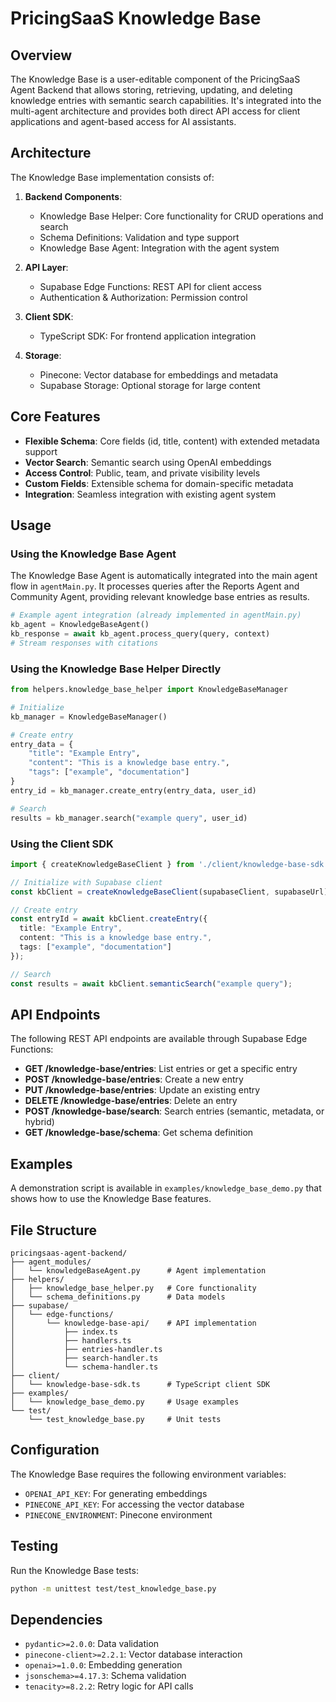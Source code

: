 # PricingSaaS Knowledge Base

## Overview

The Knowledge Base is a user-editable component of the PricingSaaS Agent Backend that allows storing, retrieving, updating, and deleting knowledge entries with semantic search capabilities. It's integrated into the multi-agent architecture and provides both direct API access for client applications and agent-based access for AI assistants.

## Architecture

The Knowledge Base implementation consists of:

1. **Backend Components**:
   - Knowledge Base Helper: Core functionality for CRUD operations and search
   - Schema Definitions: Validation and type support
   - Knowledge Base Agent: Integration with the agent system

2. **API Layer**:
   - Supabase Edge Functions: REST API for client access
   - Authentication & Authorization: Permission control

3. **Client SDK**:
   - TypeScript SDK: For frontend application integration

4. **Storage**:
   - Pinecone: Vector database for embeddings and metadata
   - Supabase Storage: Optional storage for large content

## Core Features

- **Flexible Schema**: Core fields (id, title, content) with extended metadata support
- **Vector Search**: Semantic search using OpenAI embeddings
- **Access Control**: Public, team, and private visibility levels
- **Custom Fields**: Extensible schema for domain-specific metadata
- **Integration**: Seamless integration with existing agent system

## Usage

### Using the Knowledge Base Agent

The Knowledge Base Agent is automatically integrated into the main agent flow in `agentMain.py`. It processes queries after the Reports Agent and Community Agent, providing relevant knowledge base entries as results.

```python
# Example agent integration (already implemented in agentMain.py)
kb_agent = KnowledgeBaseAgent()
kb_response = await kb_agent.process_query(query, context)
# Stream responses with citations
```

### Using the Knowledge Base Helper Directly

```python
from helpers.knowledge_base_helper import KnowledgeBaseManager

# Initialize
kb_manager = KnowledgeBaseManager()

# Create entry
entry_data = {
    "title": "Example Entry",
    "content": "This is a knowledge base entry.",
    "tags": ["example", "documentation"]
}
entry_id = kb_manager.create_entry(entry_data, user_id)

# Search
results = kb_manager.search("example query", user_id)
```

### Using the Client SDK

```typescript
import { createKnowledgeBaseClient } from './client/knowledge-base-sdk';

// Initialize with Supabase client
const kbClient = createKnowledgeBaseClient(supabaseClient, supabaseUrl);

// Create entry
const entryId = await kbClient.createEntry({
  title: "Example Entry",
  content: "This is a knowledge base entry.",
  tags: ["example", "documentation"]
});

// Search
const results = await kbClient.semanticSearch("example query");
```

## API Endpoints

The following REST API endpoints are available through Supabase Edge Functions:

- **GET /knowledge-base/entries**: List entries or get a specific entry
- **POST /knowledge-base/entries**: Create a new entry
- **PUT /knowledge-base/entries**: Update an existing entry
- **DELETE /knowledge-base/entries**: Delete an entry
- **POST /knowledge-base/search**: Search entries (semantic, metadata, or hybrid)
- **GET /knowledge-base/schema**: Get schema definition

## Examples

A demonstration script is available in `examples/knowledge_base_demo.py` that shows how to use the Knowledge Base features.

## File Structure

```
pricingsaas-agent-backend/
├── agent_modules/
│   └── knowledgeBaseAgent.py      # Agent implementation
├── helpers/
│   ├── knowledge_base_helper.py   # Core functionality
│   └── schema_definitions.py      # Data models
├── supabase/
│   └── edge-functions/
│       └── knowledge-base-api/    # API implementation
│           ├── index.ts
│           ├── handlers.ts
│           ├── entries-handler.ts
│           ├── search-handler.ts
│           └── schema-handler.ts
├── client/
│   └── knowledge-base-sdk.ts      # TypeScript client SDK
├── examples/
│   └── knowledge_base_demo.py     # Usage examples
└── test/
    └── test_knowledge_base.py     # Unit tests
```

## Configuration

The Knowledge Base requires the following environment variables:

- `OPENAI_API_KEY`: For generating embeddings
- `PINECONE_API_KEY`: For accessing the vector database
- `PINECONE_ENVIRONMENT`: Pinecone environment

## Testing

Run the Knowledge Base tests:

```bash
python -m unittest test/test_knowledge_base.py
```

## Dependencies

- `pydantic>=2.0.0`: Data validation
- `pinecone-client>=2.2.1`: Vector database interaction
- `openai>=1.0.0`: Embedding generation
- `jsonschema>=4.17.3`: Schema validation
- `tenacity>=8.2.2`: Retry logic for API calls
